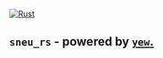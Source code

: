 [![Rust](https://github.com/hoangph271/sneu_rs/actions/workflows/rust.yml/badge.svg)](https://github.com/hoangph271/sneu_rs/actions/workflows/rust.yml)

## `sneu_rs` - powered by [`yew`.](https://yew.rs/)

